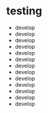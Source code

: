 # testing
- develop
- develop
- develop
- develop
- develop
- develop
- develop
- develop
- develop
- develop
- develop
- develop
- develop
